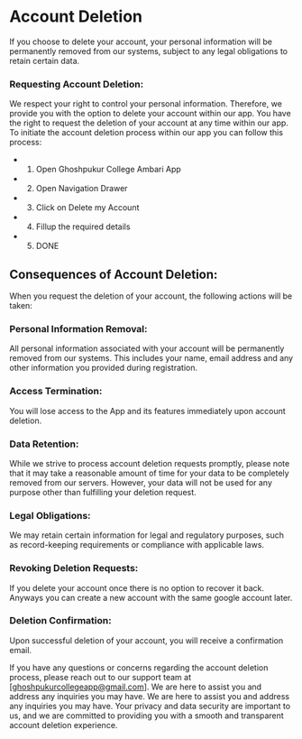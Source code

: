 # Account Deletion

If you choose to delete your account, your personal information will be permanently removed from our systems, subject to any legal obligations to retain certain data.

### Requesting Account Deletion:
We respect your right to control your personal information. Therefore, we provide you with the option to delete your account within our app. You have the right to request the deletion of your account at any time within our app. To initiate the account deletion process within our app you can follow this process:


- 1. Open Ghoshpukur College Ambari App
- 2. Open Navigation Drawer
- 3. Click on Delete my Account
- 4. Fillup the required details
- 5. DONE


## Consequences of Account Deletion:
When you request the deletion of your account, the following actions will be taken:

### Personal Information Removal:
All personal information associated with your account will be permanently removed from our systems. This includes your name, email address and any other information you provided during registration.

### Access Termination:
You will lose access to the App and its features immediately upon account deletion.

### Data Retention:
While we strive to process account deletion requests promptly, please note that it may take a reasonable amount of time for your data to be completely removed from our servers. However, your data will not be used for any purpose other than fulfilling your deletion request.

### Legal Obligations:
We may retain certain information for legal and regulatory purposes, such as record-keeping requirements or compliance with applicable laws. 

### Revoking Deletion Requests:
If you delete your account once there is no option to recover it back. Anyways you can create a new account with the same google account later.

### Deletion Confirmation:
Upon successful deletion of your account, you will receive a confirmation email.



If you have any questions or concerns regarding the account deletion process, please reach out to our support team at [ghoshpukurcollegeapp@gmail.com]. We are here to assist you and address any inquiries you may have. We are here to assist you and address any inquiries you may have. Your privacy and data security are important to us, and we are committed to providing you with a smooth and transparent account deletion experience.
